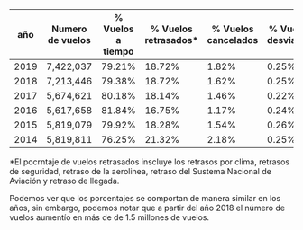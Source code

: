 | año | Numero de vuelos | % Vuelos a tiempo | % Vuelos retrasados* | % Vuelos cancelados | % Vuelos desviados |
|-----|------------------|-------------------|----------------------|---------------------|--------------------|
| 2019 | 7,422,037 | 79.21% | 18.72% | 1.82% | 0.25% |
| 2018 | 7,213,446 | 79.38% | 18.72% | 1.62% | 0.25% |
| 2017 | 5,674,621 | 80.18% | 18.14% | 1.46% | 0.22% |
| 2016 | 5,617,658 | 81.84% | 16.75% | 1.17% | 0.24% |
| 2015 | 5,819,079 | 79.92% | 18.28% | 1.54% | 0.26% |
| 2014 | 5,819,811 | 76.25% | 21.32% | 2.18% | 0.25% |

*El pocrntaje de vuelos retrasados inscluye los retrasos por clima, retrasos de seguridad, retraso de la aerolinea, retraso del Sustema Nacional de Aviación y retraso de llegada.

Podemos ver que los porcentajes se comportan de manera similar en los años, sin embargo, podemos notar que a partir del año 2018 el número de vuelos aumentío en más de de 1.5 millones de vuelos.


